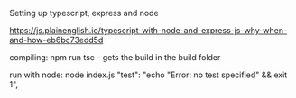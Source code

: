 Setting up typescript, express and node

https://js.plainenglish.io/typescript-with-node-and-express-js-why-when-and-how-eb6bc73edd5d

compiling:
npm run tsc - gets the build in the build folder

run with node: node index.js
"test": "echo \"Error: no test specified\" && exit 1",
